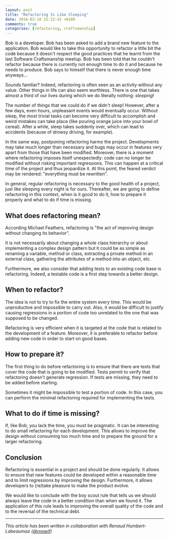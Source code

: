 ```yaml
---
layout: post
title: "Refactoring Is Like Sleeping"
date: 2016-03-10 15:12:42 +0100
comments: true
categories: [refactoring, craftsmanship]
---
```

Bob is a developer. Bob has been asked to add a brand new feature to the application. Bob would like to take this opportunity to refactor a little bit the code because it doesn't respect the good practices that he learnt from the last Software Craftsmanship meetup. Bob has been told that he couldn't refactor because there is currently not enough time to do it and because he needs to produce. Bob says to himself that there is never enough time anyways...

Sounds familiar? Indeed, refactoring is often seen as an activity without any value. Other things in life can also seem worthless. There is one that takes almost a third of our lives during which we do literally nothing: *sleeping*!

<!-- more -->

The number of things that we could do if we didn't sleep! However, after a few days, even hours, unpleasant events would eventually occur. Without sleep, the most trivial tasks can become very difficult to accomplish and weird mistakes can take place (like pouring orange juice into your bowl of cereal). After a while, sleep takes suddenly over, which can lead to accidents (because of drowsy driving, for example).

In the same way, postponing refactoring harms the project. Developments may take much longer than necessary and bugs may occur in features very apart from those that have been modified. Moreover, there is a moment where refactoring imposes itself unexpectedly: code can no longer be modified without risking important regressions. This can happen at a critical time of the project and thus jeopardize it. At this point, the feared verdict may be rendered: "everything must be rewritten".

In general, regular refactoring is necessary to the good health of a project, just like sleeping every night is for ours. Thereafter, we are going to define refactoring in this context, when is it good to do it, how to prepare it properly and what to do if time is missing.

## What does refactoring mean?

According Michael Feathers, refactoring is "the act of improving design without changing its behavior".

It is not necessarily about changing a whole class hierarchy or about implementing a complex design pattern but it could be as simple as renaming a variable, method or class, extracting a private method in an external class, gathering the attributes of a method into an object, etc.

Furthermore, we also consider that adding tests to an existing code base is refactoring. Indeed, a testable code is a first step towards a better design.

## When to refactor?

The idea is not to try to fix the entire system every time. This would be unproductive and impossible to carry out. Also, it would be difficult to justify causing regressions in a portion of code too unrelated to the one that was supposed to be changed.

Refactoring is very efficient when it is targeted at the code that is related to the development of a feature. Moreover, it is preferable to refactor before adding new code in order to start on good bases.

## How to prepare it?

The first thing to do before refactoring is to ensure that there are tests that cover the code that is going to be modified. Tests permit to verify that refactoring doesn't generate regression. If tests are missing, they need to be added before starting.

Sometimes it might be impossible to test a portion of code. In this case, you can perform the minimal refactoring required for implementing the tests.

## What to do if time is missing?

If, like Bob, you lack the time, you must be pragmatic. It can be interesting to do small refactoring for each development. This allows to improve the design without consuming too much time and to prepare the ground for a larger refactoring.

## Conclusion

Refactoring is essential in a project and should be done regularly. It allows to ensure that new features could be developed within a reasonable time and to limit regressions by improving the design. Furthermore, it allows developers to (re)take pleasure to make the product evolve.

We would like to conclude with the boy scout rule that tells us we should always leave the code in a better condition than when we found it. The application of this rule leads to improving the overall quality of the code and to the reversal of the technical debt.


---
_This article has been written in collaboration with Renaud Humbert-Labeaumaz ([@rnowif](https://www.twitter.com/rnowif))_
